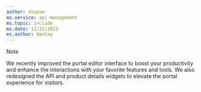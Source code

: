```yaml
---
author: dlepow
ms.service: api-management
ms.topic: include
ms.date: 12/22/2023
ms.author: danlep
---
```



> [!NOTE]
> We recently improved the portal editor interface to boost your productivity and enhance the interactions with your favorite features and tools. We also redesigned the API and product details widgets to elevate the portal experience for visitors.